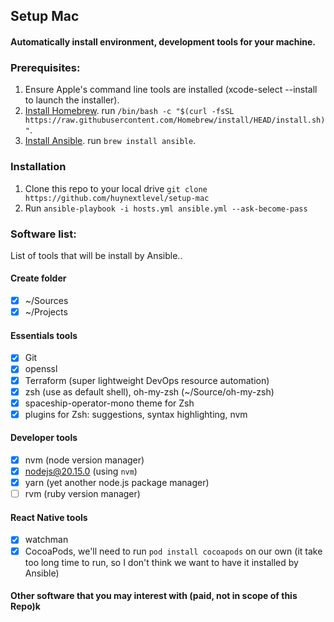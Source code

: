 ## Setup Mac

#### Automatically install environment, development tools for your machine.

### Prerequisites:
1. Ensure Apple's command line tools are installed (xcode-select --install to launch the installer).
2. [Install Homebrew](https://brew.sh/). run `/bin/bash -c "$(curl -fsSL https://raw.githubusercontent.com/Homebrew/install/HEAD/install.sh)"`.
2. [Install Ansible](https://formulae.brew.sh/formula/ansible). run `brew install ansible`.

### Installation
1. Clone this repo to your local drive `git clone https://github.com/huynextlevel/setup-mac`
2. Run `ansible-playbook -i hosts.yml ansible.yml --ask-become-pass`

### Software list:
List of tools that will be install by Ansible..

#### Create folder
- [x] ~/Sources
- [x] ~/Projects

#### Essentials tools
- [x] Git
- [x] openssl
- [x] Terraform (super lightweight DevOps resource automation)
- [x] zsh (use as default shell), oh-my-zsh (~/Source/oh-my-zsh)
- [x] spaceship-operator-mono theme for Zsh
- [x] plugins for Zsh: suggestions, syntax highlighting, nvm

#### Developer tools
- [x] nvm (node version manager)
- [x] nodejs@20.15.0 (using `nvm`)
- [x] yarn (yet another node.js package manager)
- [ ] rvm (ruby version manager)

#### React Native tools
- [x] watchman
- [x] CocoaPods, we'll need to run `pod install cocoapods` on our own (it take too long time to run, so I don't think we want to have it installed by Ansible)

#### Other software that you may interest with (paid, not in scope of this Repo)k
